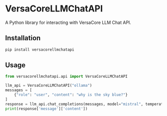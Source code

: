 # VersaCoreLLMChatAPI

A Python library for interacting with VersaCore LLM Chat API.

## Installation

```bash
pip install versacorellmchatapi
```

## Usage

```python
from versacorellmchatapi.api import VersaCoreLLMChatAPI

llm_api = VersaCoreLLMChatAPI("ollama")
messages = [
    {"role": "user", "content": "why is the sky blue?"}
]
response = llm_api.chat_completions(messages, model="mistral", temperature=0.7, max_tokens=50, stream=False)
print(response['message']['content'])

```